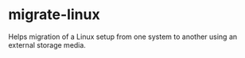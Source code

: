 # migrate-linux
Helps migration of a Linux setup from one system to another using an external storage media.
